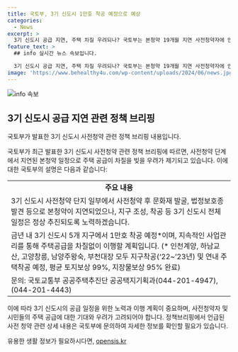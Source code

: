 ```yaml
---
title: 국토부, 3기 신도시 1만호 착공 예정으로 예상
categories:
  - News
excerpt: >
  3기 신도시 공급 지연, 주택 차질 우려되나? 국토부는 본청약 19개월 지연 사전청약자에 안정적인 일정 추진을 약속하며, 올해 5개 지구 1만호 착공 예정. 평균 토지보상 99%, 지장물보상 95% 완료.
feature_text: >
  ## info 실시간 뉴스 속보입니다.

  3기 신도시 공급 지연, 주택 차질 우려되나? 국토부는 본청약 19개월 지연 사전청약자에 안정적인 일정 추진을 약속하며, 올해 5개 지구 1만호 착공 예정. 평균 토지보상 99%, 지장물보상 95% 완료.
image: 'https://www.behealthy4u.com/wp-content/uploads/2024/06/news.jpg'
---
```


<p><img src="https://www.behealthy4u.com/wp-content/uploads/2024/06/news.jpg" alt="info 속보" /></p>

<h2 data-ke-size="size26">3기 신도시 공급 지연 관련 정책 브리핑</h2>

<p>국토부가 발표한 3기 신도시 사전청약 관련 정책 브리핑 내용입니다.</p>

<p data-ke-size="size16">국토부가 최근 발표한 3기 신도시 사전청약 관련 정책 브리핑에 따르면, 사전청약 단계에서 지연된 본청약 일정으로 주택 공급이 차질을 빚을 우려가 제기되고 있습니다. 이에 대한 국토부의 설명은 다음과 같습니다:</p>

<table>
    <tr>
        <td style="text-align: center; height: 17px;"><b>주요 내용</b></td>
    </tr>
    <tr>
        <td style="text-align: left; height: 17px;">3기 신도시 사전청약 단지 일부에서 사전청약 후 문화재 발굴, 법정보호종 발견 등으로 본청약이 지연되었으나, 지구 조성, 착공 등 3기 신도시 전체 일정은 정상 추진되도록 노력하겠습니다.</td>
    </tr>
    <tr>
        <td style="text-align: left; height: 17px;">금년 내 3기 신도시 5개 지구에서 1만호 착공 예정*이며, 지속적인 사업관리를 통해 주택공급을 차질없이 이행할 계획입니다. (* 인천계양, 하남교산, 고양창릉, 남양주왕숙, 부천대장 모두 지구착공(‘22~’23년) 및 연내 주택착공 예정, 평균 토지보상 99%, 지장물보상 95% 완료)</td>
    </tr>
    <tr>
        <td style="text-align: left; height: 17px;">문의: 국토교통부 공공주택추진단 공공택지기획과(044-201-4947), (044-201-4443)</td>
    </tr>
</table>

<p data-ke-size="size16">이에 따라 3기 신도시의 공급 일정을 위한 노력과 이행 계획이 중요하며, 사전청약자 및 시민들의 주택 공급에 대한 기대와 우려가 고려되어야 합니다. 정책브리핑에서 언급된 사전 청약 관련 상세 내용은 국토부에 문의하여 자세한 정보를 확인할 필요가 있습니다.
</p>
유용한 생활 정보가 필요하시다면, <a href="https://opensis.kr" rel="dofollow">opensis.kr</a>


